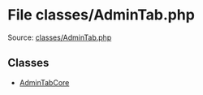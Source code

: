 File classes/AdminTab.php
=========

Source: [classes/AdminTab.php](https://github.com/PrestaShop/PrestaShop/blob/1.5.4.0/classes/AdminTab.php)


Classes
-------

* [AdminTabCore](class.AdminTabCore.md)

